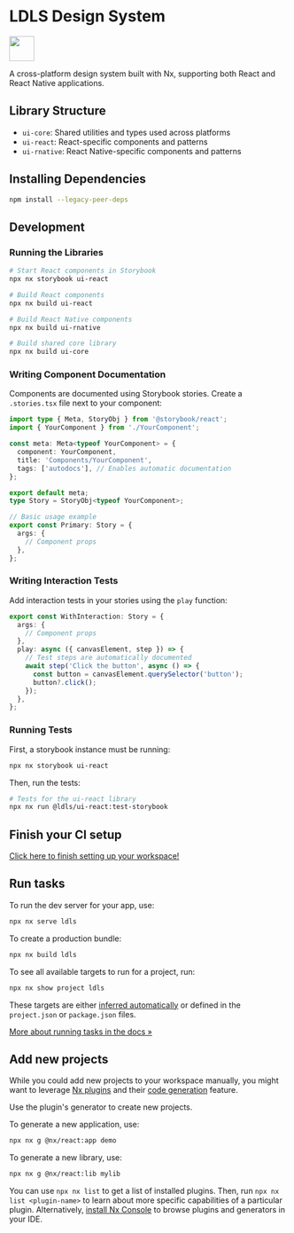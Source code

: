 # LDLS Design System

<a alt="Nx logo" href="https://nx.dev" target="_blank" rel="noreferrer"><img src="https://raw.githubusercontent.com/nrwl/nx/master/images/nx-logo.png" width="45"></a>

A cross-platform design system built with Nx, supporting both React and React Native applications.

## Library Structure

- `ui-core`: Shared utilities and types used across platforms
- `ui-react`: React-specific components and patterns
- `ui-rnative`: React Native-specific components and patterns

## Installing Dependencies

```bash
npm install --legacy-peer-deps
```

## Development

### Running the Libraries

```bash
# Start React components in Storybook
npx nx storybook ui-react

# Build React components
npx nx build ui-react

# Build React Native components
npx nx build ui-rnative

# Build shared core library
npx nx build ui-core
```

### Writing Component Documentation

Components are documented using Storybook stories. Create a `.stories.tsx` file next to your component:

```typescript
import type { Meta, StoryObj } from '@storybook/react';
import { YourComponent } from './YourComponent';

const meta: Meta<typeof YourComponent> = {
  component: YourComponent,
  title: 'Components/YourComponent',
  tags: ['autodocs'], // Enables automatic documentation
};

export default meta;
type Story = StoryObj<typeof YourComponent>;

// Basic usage example
export const Primary: Story = {
  args: {
    // Component props
  },
};
```

### Writing Interaction Tests

Add interaction tests in your stories using the `play` function:

```typescript
export const WithInteraction: Story = {
  args: {
    // Component props
  },
  play: async ({ canvasElement, step }) => {
    // Test steps are automatically documented
    await step('Click the button', async () => {
      const button = canvasElement.querySelector('button');
      button?.click();
    });
  },
};
```

### Running Tests

First, a storybook instance must be running:

```sh
npx nx storybook ui-react
```

Then, run the tests:

```sh
# Tests for the ui-react library
npx nx run @ldls/ui-react:test-storybook 
```

## Finish your CI setup

[Click here to finish setting up your workspace!](https://cloud.nx.app/connect/Jmd5yDAnlu)


## Run tasks

To run the dev server for your app, use:

```sh
npx nx serve ldls
```

To create a production bundle:

```sh
npx nx build ldls
```

To see all available targets to run for a project, run:

```sh
npx nx show project ldls
```

These targets are either [inferred automatically](https://nx.dev/concepts/inferred-tasks?utm_source=nx_project&utm_medium=readme&utm_campaign=nx_projects) or defined in the `project.json` or `package.json` files.

[More about running tasks in the docs &raquo;](https://nx.dev/features/run-tasks?utm_source=nx_project&utm_medium=readme&utm_campaign=nx_projects)

## Add new projects

While you could add new projects to your workspace manually, you might want to leverage [Nx plugins](https://nx.dev/concepts/nx-plugins?utm_source=nx_project&utm_medium=readme&utm_campaign=nx_projects) and their [code generation](https://nx.dev/features/generate-code?utm_source=nx_project&utm_medium=readme&utm_campaign=nx_projects) feature.

Use the plugin's generator to create new projects.

To generate a new application, use:

```sh
npx nx g @nx/react:app demo
```

To generate a new library, use:

```sh
npx nx g @nx/react:lib mylib
```

You can use `npx nx list` to get a list of installed plugins. Then, run `npx nx list <plugin-name>` to learn about more specific capabilities of a particular plugin. Alternatively, [install Nx Console](https://nx.dev/getting-started/editor-setup?utm_source=nx_project&utm_medium=readme&utm_campaign=nx_projects) to browse plugins and generators in your IDE.